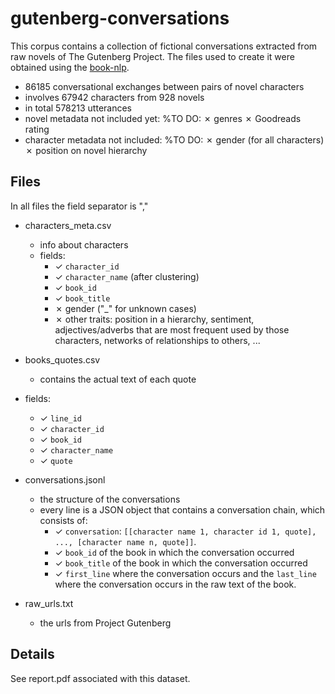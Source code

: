 # gutenberg-conversations
This corpus contains a collection of fictional conversations extracted from raw novels of The Gutenberg Project.
The files used to create it were obtained using the [book-nlp](https://github.com/dbamman/book-nlp).

- 86185 conversational exchanges between pairs of novel characters
- involves 67942 characters from 928 novels
- in total 578213 utterances
- novel metadata not included yet: %TO DO:
	✗ genres
	✗ Goodreads rating
- character metadata not included: %TO DO:
	✗ gender (for all characters)
	✗ position on novel hierarchy

## Files

In all files the field separator is ","

- characters_meta.csv
	- info about characters
	- fields:
		- ✓ `character_id`
		- ✓ `character_name` (after clustering)
		- ✓ `book_id`
		- ✓ `book_title`
		- ✗ gender ("_" for unknown cases)
		- ✗ other traits: position in a hierarchy, sentiment, adjectives/adverbs that are most frequent used by those characters, networks of relationships to others, ...

- books_quotes.csv
	- contains the actual text of each quote
- fields:
	- ✓ `line_id`
	- ✓ `character_id`
	- ✓ `book_id`
	- ✓ `character_name`
	- ✓ `quote`

- conversations.jsonl
	- the structure of the conversations
	- every line is a JSON object that contains a conversation chain, which consists of:
		- ✓ `conversation`: `[[character name 1, character id 1, quote], ..., [character name n, quote]]`. 
		- ✓ `book_id` of the book in which the conversation occurred
		- ✓ `book_title`  of the book in which the conversation occurred
		- ✓ `first_line` where the conversation occurs and the `last_line` where the conversation occurs in the raw text of the book.
- raw_urls.txt
	- the urls from Project Gutenberg

## Details
See report.pdf associated with this dataset.
